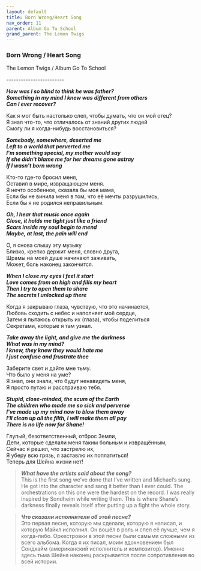```yaml
---  
layout: default  
title: Born Wrong/Heart Song    
nav_order: 11  
parent: Album Go To School  
grand_parent: The Lemon Twigs  
---  
```


### **Born Wrong / Heart Song**
<p>
The Lemon Twigs	/ Album Go To School
</p>
------------------------

**_How was I so blind to think he was father?  
Something in my mind I knew was different from others  
Can I ever recover?_**  

Как я мог быть настолько слеп, чтобы думать, что он мой отец?  
Я знал что-то, что отличалось от знаний других людей  
Cмогу ли я когда-нибудь восстановиться?  

**_Somebody, somewhere, deserted me  
Left to a world that perverted me  
I'm something special, my mother would say  
If she didn't blame me for her dreams gone astray  
If I wasn't born wrong_**  

Кто-то где-то бросил меня,  
Оставил в мире, извращающем меня.  
Я нечто особенное, сказала бы моя мама,  
Если бы не винила меня в том, что её мечты разрушились,  
Если бы я не родился неправильным.  

**_Oh, I hear that music once again  
Close, it holds me tight just like a friend  
Scars inside my soul begin to mend  
Maybe, at last, the pain will end_**  

О, я снова слышу эту музыку  
Близко, крепко держит меня, словно друга,   
Шрамы на моей душе начинают заживать,  
Может, боль наконец закончится.  

**_When I close my eyes I feel it start  
Love comes from on high and fills my heart  
Then I try to open them to share  
The secrets I unlocked up there_**  

Когда я закрываю глаза, чувствую, что это начинается,  
Любовь сходить с небес и наполняет моё сердце,  
Затем я пытаюсь открыть их (глаза), чтобы поделиться  
Секретами, которые я там узнал.  

**_Take away the light, and give me the darkness  
What was in my mind?  
I knew, they knew they would hate me  
I just confuse and frustrate thee_**  

Заберите свет и дайте мне тьму.  
Что было у меня на уме?  
Я знал, они знали, что будут ненавидеть меня,  
Я просто путаю и расстраиваю тебя.  

**_Stupid, close-minded, the scum of the Earth  
The children who made me so sick and perverse  
I've made up my mind now to blow them away  
I'll clean up all the filth, I will make them all pay  
There is no life now for Shane!_**  

Глупый, безответственный, отброс Земли,  
Дети, которые сделали меня таким больным и извращённым,  
Сейчас я решил, что заcтрелю их,  
Я уберу всю грязь, я заставлю их поплатиться!  
Теперь для Шейна жизни нет!  


> **_What have the artists said about the song?_**  
This is the first song we’ve done that I’ve written and Michael’s sung. He got into the character and sang it better than I ever could. The orchestrations on this one were the hardest on the record. I was really inspired by Sondheim while writing them. This is where Shane’s darkness finally reveals itself after putting up a fight the whole story.

> **_Что сказали исполнители об этой песне?_**  
Это первая песня, которую мы сделали, которую я написал, и которую Майкл исполнил. Он вошёл в роль и спел её лучше, чем я когда-либо. Оркестровки в этой песни были самыми сложными из всего альбома. Когда я их писал, моим вдохновением был Сондхайм (американский исполнитель и композитор). Именно здесь тьма Шейна наконец раскрывается после сопротивления во всей истории.
